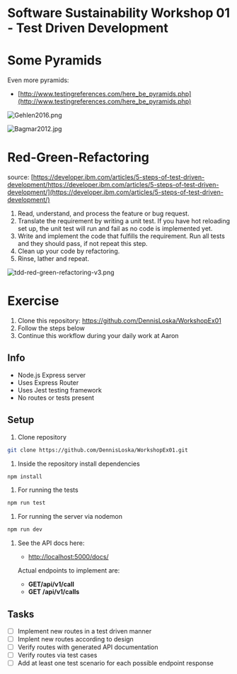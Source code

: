 # Software Sustainability Workshop 01 - Test Driven Development

# Some Pyramids

Even more pyramids:

- [http://www.testingreferences.com/here_be_pyramids.php](http://www.testingreferences.com/here_be_pyramids.php)

![Gehlen2016.png](http://www.testingreferences.com/pyramids/Gehlen2016.png)

![Bagmar2012.jpg](http://www.testingreferences.com/pyramids/Bagmar2012.jpg)

# Red-Green-Refactoring

source: [https://developer.ibm.com/articles/5-steps-of-test-driven-development/https://developer.ibm.com/articles/5-steps-of-test-driven-development/](https://developer.ibm.com/articles/5-steps-of-test-driven-development/)

1. Read, understand, and process the feature or bug request.
2. Translate the requirement by writing a unit test. If you have hot reloading set up, the unit test will run and fail as no code is implemented yet.
3. Write and implement the code that fulfills the requirement. Run all tests and they should pass, if not repeat this step.
4. Clean up your code by refactoring.
5. Rinse, lather and repeat.

![tdd-red-green-refactoring-v3.png](https://developer.ibm.com/developer/default/articles/5-steps-of-test-driven-development/images/tdd-red-green-refactoring-v3.png)

# Exercise

1. Clone this repository: https://github.com/DennisLoska/WorkshopEx01
2. Follow the steps below
3. Continue this workflow during your daily work at Aaron

## Info

- Node.js Express server
- Uses Express Router
- Uses Jest testing framework
- No routes or tests present

## Setup

1. Clone repository

```bash
git clone https://github.com/DennisLoska/WorkshopEx01.git
```

1. Inside the repository install dependencies

```bash
npm install
```

1. For running the tests

```bash
npm run test
```

1. For running the server via nodemon

```bash
npm run dev
```

1. See the API docs here: 
    - [http://localhost:5000/docs/](http://localhost:5000/docs/)
    
    Actual endpoints to implement are:
    
    - **GET/api/v1/call**
    - **GET /api/v1/calls**

## Tasks

- [ ]  Implement new routes in a test driven manner
- [ ]  Implent new routes according to design
- [ ]  Verify routes with generated API documentation
- [ ]  Verify routes via test cases
- [ ]  Add at least one test scenario for each possible endpoint response